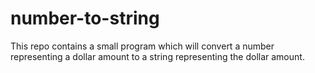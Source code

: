 number-to-string
================

This repo contains a small program which will convert a number representing a dollar amount to a string representing the dollar amount.
